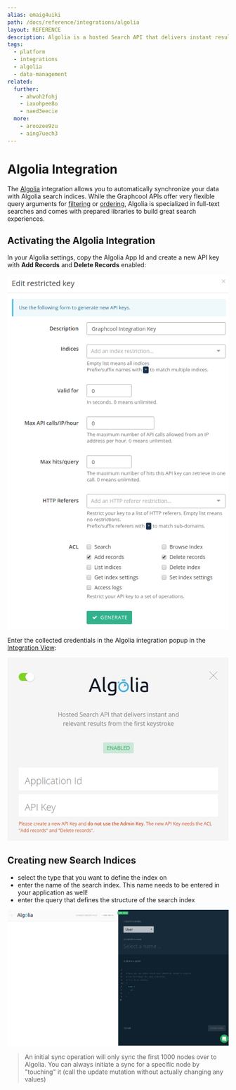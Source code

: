```yaml
---
alias: emaig4uiki
path: /docs/reference/integrations/algolia
layout: REFERENCE
description: Algolia is a hosted Search API that delivers instant results. Auto-sync your GraphQL data to Algolia search indices with this integration.
tags:
  - platform
  - integrations
  - algolia
  - data-management
related:
  further:
    - ahwoh2fohj
    - iaxohpee8o
    - naed3eecie
  more:
    - aroozee9zu
    - aing7uech3
---
```


# Algolia Integration

The [Algolia](https://algolia.com) integration allows you to automatically synchronize your data with Algolia search indices. While the Graphcool APIs offer very flexible query arguments for [filtering](!alias-xookaexai0) or [ordering](vequoog7hu), Algolia is specialized in full-text searches and comes with prepared libraries to build great search experiences.

## Activating the Algolia Integration

In your Algolia settings, copy the Algolia App Id and create a new API key with **Add Records** and **Delete Records** enabled:

![](./algolia-settings.png?width=295)

Enter the collected credentials in the Algolia integration popup in the [Integration View](!alias-uh8shohxie):

![](./algolia-credentials.png?width=295)

## Creating new Search Indices

* select the type that you want to define the index on
* enter the name of the search index. This name needs to be entered in your application as well!
* enter the query that defines the structure of the search index

![](./algolia-create-index.png)

> An initial sync operation will only sync the first 1000 nodes over to Algolia. You can always initiate a sync for a specific node by "touching" it (call the update mutation without actually changing any values)
